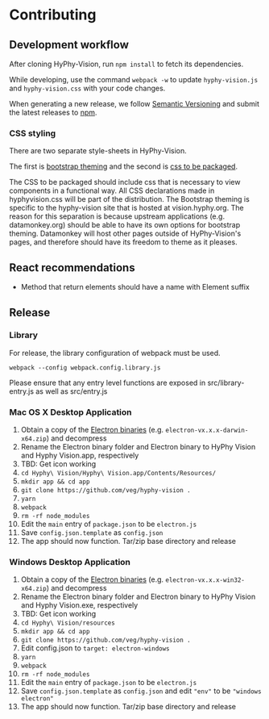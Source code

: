# Contributing

## Development workflow

After cloning HyPhy-Vision, run `npm install` to fetch its dependencies.

While developing, use the command `webpack -w` to update `hyphy-vision.js` and
`hyphy-vision.css` with your code changes.

When generating a new release, we follow [Semantic
Versioning](http://semver.org/) and submit the latest releases to
[npm](https://www.npmjs.com/package/hyphy-vision).

### CSS styling

There are two separate style-sheets in HyPhy-Vision.

The first is [bootstrap theming](src/application.less) and the second is [css to be packaged](src/hyphyvision.css).

The CSS to be packaged should include css that is necessary to view components in a functional way. All CSS declarations made in hyphyvision.css will be part of the distribution. The Bootstrap theming is specific to the hyphy-vision site that is hosted at vision.hyphy.org. The reason for this separation is because upstream applications (e.g. datamonkey.org) should be able to have its own options for bootstrap theming. Datamonkey will host other pages outside of HyPhy-Vision's pages, and therefore should have its freedom to theme as it pleases.

## React recommendations

- Method that return elements should have a name with Element suffix

## Release

### Library
For release, the library configuration of webpack must be used. 

```
webpack --config webpack.config.library.js
```

Please ensure that any entry level functions are exposed in src/library-entry.js as well as src/entry.js

### Mac OS X Desktop Application

1. Obtain a copy of the [Electron binaries](https://github.com/electron/electron/releases) (e.g. `electron-vx.x.x-darwin-x64.zip`) and decompress
2. Rename the Electron binary folder and Electron binary to HyPhy Vision and Hyphy Vision.app, respectively
3. TBD: Get icon working
4. `cd Hyphy\ Vision/Hyphy\ Vision.app/Contents/Resources/`
5. `mkdir app && cd app`
6. `git clone https://github.com/veg/hyphy-vision .`
7. `yarn`
8. `webpack`
9. `rm -rf node_modules`
10. Edit the `main` entry of `package.json` to be `electron.js`
11. Save `config.json.template` as `config.json`
12. The app should now function. Tar/zip base directory and release

### Windows Desktop Application

1. Obtain a copy of the [Electron binaries](https://github.com/electron/electron/releases) (e.g. `electron-vx.x.x-win32-x64.zip`) and decompress
2. Rename the Electron binary folder and Electron binary to HyPhy Vision and Hyphy Vision.exe, respectively
3. TBD: Get icon working
4. `cd Hyphy\ Vision/resources`
5. `mkdir app && cd app`
6. `git clone https://github.com/veg/hyphy-vision .`
7. Edit config.json to `target: electron-windows`
8. `yarn`
9. `webpack`
10. `rm -rf node_modules`
11. Edit the `main` entry of `package.json` to be `electron.js`
12. Save `config.json.template` as `config.json` and edit `"env"` to be `"windows electron"`
13. The app should now function. Tar/zip base directory and release